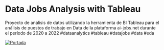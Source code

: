 # Data Jobs Analysis with Tableau

Proyecto de análisis de datos utilizando la herramienta de BI Tableau para el análisis de puestos de trabajo en Data de la plataforma ai-jobs.net durante el período de 2020 a 2022 
#dataanalytics #tableau #datajobs #data #eda


<div class='tableauPlaceholder' id='viz1743900945074' style='position: relative'><noscript><a href='#'><img alt='Portada ' src='https:&#47;&#47;public.tableau.com&#47;static&#47;images&#47;Da&#47;DataJobSalariesProject-NicolasLazarte&#47;Portada&#47;1_rss.png' style='border: none' /></a></noscript><object class='tableauViz'  style='display:none;'><param name='host_url' value='https%3A%2F%2Fpublic.tableau.com%2F' /> <param name='embed_code_version' value='3' /> <param name='site_root' value='' /><param name='name' value='DataJobSalariesProject-NicolasLazarte&#47;Portada' /><param name='tabs' value='no' /><param name='toolbar' value='yes' /><param name='static_image' value='https:&#47;&#47;public.tableau.com&#47;static&#47;images&#47;Da&#47;DataJobSalariesProject-NicolasLazarte&#47;Portada&#47;1.png' /> <param name='animate_transition' value='yes' /><param name='display_static_image' value='yes' /><param name='display_spinner' value='yes' /><param name='display_overlay' value='yes' /><param name='display_count' value='yes' /><param name='language' value='es-ES' /></object></div>                <script type='text/javascript'>                    var divElement = document.getElementById('viz1743900945074');                    var vizElement = divElement.getElementsByTagName('object')[0];                    if ( divElement.offsetWidth > 800 ) { vizElement.style.width='1600px';vizElement.style.height='927px';} else if ( divElement.offsetWidth > 500 ) { vizElement.style.width='1600px';vizElement.style.height='927px';} else { vizElement.style.width='100%';vizElement.style.height='1477px';}                     var scriptElement = document.createElement('script');                    scriptElement.src = 'https://public.tableau.com/javascripts/api/viz_v1.js';                    vizElement.parentNode.insertBefore(scriptElement, vizElement);                </script>
